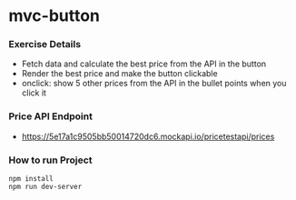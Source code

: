 # mvc-button

### Exercise Details
- Fetch data and calculate the best price from the API in the button
- Render the best price and make the button clickable
- onclick: show 5 other prices from the API in the bullet points when you click it

### Price API Endpoint
- https://5e17a1c9505bb50014720dc6.mockapi.io/pricetestapi/prices

### How to run Project
```
npm install
npm run dev-server
```
